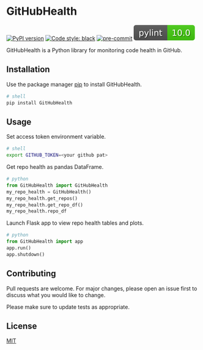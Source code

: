 # GitHubHealth

[![PyPI version](https://badge.fury.io/py/GitHubHealth.svg)](https://badge.fury.io/py/GitHubHealth)
[![Code style: black](https://img.shields.io/badge/code%20style-black-000000.svg)](https://github.com/psf/black)
[![pre-commit](https://img.shields.io/badge/pre--commit-enabled-brightgreen?logo=pre-commit&logoColor=white)](https://github.com/pre-commit/pre-commit)
[![pylint](https://github.com/ckear1989/github/blob/dev/data/pylint.svg)](https://github.com/jongracecox/anybadge)

GitHubHealth is a Python library for monitoring code health in GitHub.

## Installation

Use the package manager [pip](https://pip.pypa.io/en/stable/) to install GitHubHealth.

```bash
# shell
pip install GitHubHealth
```

## Usage
Set access token environment variable.
```bash
# shell
export GITHUB_TOKEN=<your github pat>
```

Get repo health as pandas DataFrame.
```python
# python
from GitHubHealth import GitHubHealth
my_repo_health = GitHubHealth()
my_repo_health.get_repos()
my_repo_health.get_repo_df()
my_repo_health.repo_df
```

Launch Flask app to view repo health tables and plots.

```python
# python
from GitHubHealth import app
app.run()
app.shutdown()
```

## Contributing
Pull requests are welcome. For major changes, please open an issue first to discuss what you would like to change.

Please make sure to update tests as appropriate.

## License
[MIT](https://choosealicense.com/licenses/mit/)
